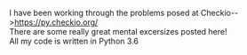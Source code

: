 I have been working through the problems posed at Checkio-->https://py.checkio.org/                                                
There are some really great mental excersizes posted here!                                                                           
All my code is written in Python 3.6

